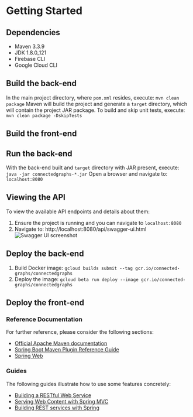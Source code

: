 # Getting Started

## Dependencies

- Maven 3.3.9
- JDK 1.8.0_121 
- Firebase CLI
- Google Cloud CLI


## Build the back-end
In the main project directory, where `pom.xml` resides, execute:
`mvn clean package`
Maven will build the project and generate a `target` directory, which will contain the project JAR package.
To build and skip unit tests, execute:
`mvn clean package -DskipTests`

## Build the front-end

## Run the back-end

With the back-end built and `target` directory with JAR present, execute:
`java -jar connectedgraphs-*.jar`
Open a browser and navigate to:
`localhost:8080`

## Viewing the API
To view the available API endpoints and details about them:
1. Ensure the project is running and you can navigate to `localhost:8080`
2. Navigate to: 
http://localhost:8080/api/swagger-ui.html
![Swagger UI screenshot](https://i.imgur.com/yEwxkYc.png)

## Deploy the back-end

1. Build Docker image:
`gcloud builds submit --tag gcr.io/connected-graphs/connectedgraphs`
2. Deploy the image:
`gcloud beta run deploy --image gcr.io/connected-graphs/connectedgraphs`

## Deploy the front-end

### Reference Documentation
For further reference, please consider the following sections:

* [Official Apache Maven documentation](https://maven.apache.org/guides/index.html)
* [Spring Boot Maven Plugin Reference Guide](https://docs.spring.io/spring-boot/docs/2.2.1.RELEASE/maven-plugin/)
* [Spring Web](https://docs.spring.io/spring-boot/docs/2.2.1.RELEASE/reference/htmlsingle/#boot-features-developing-web-applications)

### Guides
The following guides illustrate how to use some features concretely:

* [Building a RESTful Web Service](https://spring.io/guides/gs/rest-service/)
* [Serving Web Content with Spring MVC](https://spring.io/guides/gs/serving-web-content/)
* [Building REST services with Spring](https://spring.io/guides/tutorials/bookmarks/)

